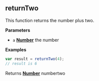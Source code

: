 <!-- Generated by documentation.js. Update this documentation by updating the source code. -->

## returnTwo

This function returns the number plus two.

**Parameters**

-   `a` **[Number](https://developer.mozilla.org/en-US/docs/Web/JavaScript/Reference/Global_Objects/Number)** the number

**Examples**

```javascript
var result = returnTwo(4);
// result is 6
```

Returns **[Number](https://developer.mozilla.org/en-US/docs/Web/JavaScript/Reference/Global_Objects/Number)** numbertwo
